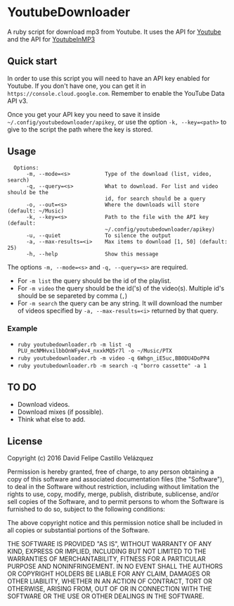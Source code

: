 # YoutubeDownloader
A ruby script for download mp3 from Youtube. It uses the API for [Youtube](https://developers.google.com/youtube/v3/) and the API for [YoutubeInMP3](http://www.youtubeinmp3.com/api/)

## Quick start
In order to use this script you will need to have an API key enabled for Youtube. If you don't have one, you can get it in `https://console.cloud.google.com`. Remember to enable the YouTube Data API v3.

Once you get your API key you need to save it inside `~/.config/youtubedownloader/apikey`, or use the option `-k, --key=<path>` to give to the script the path where the key is stored.

## Usage
```
  Options:
      -m, --mode=<s>           Type of the download (list, video, search)
      -q, --query=<s>          What to download. For list and video should be the
                               id, for search should be a query
      -o, --out=<s>            Where the downloads will store (default: ~/Music)
      -k, --key=<s>            Path to the file with the API key (default:
                               ~/.config/youtubedownloader/apikey)
      -u, --quiet              To silence the output
      -a, --max-results=<i>    Max items to download [1, 50] (default: 25)
      -h, --help               Show this message
```
The options `-m, --mode=<s>` and `-q, --query=<s>` are required. 
* For `-m list` the query should be the id of the playlist.
* For `-m video` the query should be the id('s) of the video(s). Multiple id's should be se separeted by comma (`,`)
* For `-m search` the query can be any string. It will download the number of videos specified by `-a, --max-results=<i>` returned by that query.

### Example
* `ruby youtubedownloader.rb -m list -q PLU_mcNMHvxilbbOnWFy4v4_nxxkMQ5r7l -o ~/Music/PTX`
* `ruby youtubedownloader.rb -m video -q 6Whgn_iE5uc,BB0DU4DoPP4`
* `ruby youtubedownloader.rb -m search -q "borro cassette" -a 1`

## TO DO
* Download videos.
* Download mixes (if possible).
* Think what else to add.

## License

Copyright (c) 2016 David Felipe Castillo Velázquez

Permission is hereby granted, free of charge, to any person obtaining a copy of this software and associated documentation files (the "Software"), to deal in the Software without restriction, including without limitation the rights to use, copy, modify, merge, publish, distribute, sublicense, and/or sell copies of the Software, and to permit persons to whom the Software is furnished to do so, subject to the following conditions:

The above copyright notice and this permission notice shall be included in all copies or substantial portions of the Software.

THE SOFTWARE IS PROVIDED "AS IS", WITHOUT WARRANTY OF ANY KIND, EXPRESS OR IMPLIED, INCLUDING BUT NOT LIMITED TO THE WARRANTIES OF MERCHANTABILITY, FITNESS FOR A PARTICULAR PURPOSE AND NONINFRINGEMENT. IN NO EVENT SHALL THE AUTHORS OR COPYRIGHT HOLDERS BE LIABLE FOR ANY CLAIM, DAMAGES OR OTHER LIABILITY, WHETHER IN AN ACTION OF CONTRACT, TORT OR OTHERWISE, ARISING FROM, OUT OF OR IN CONNECTION WITH THE SOFTWARE OR THE USE OR OTHER DEALINGS IN THE SOFTWARE.
